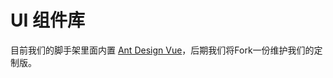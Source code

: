 # UI 组件库

目前我们的脚手架里面内置 [Ant Design Vue](https://antdv.com/components/overview-cn)，后期我们将Fork一份维护我们的定制版。
